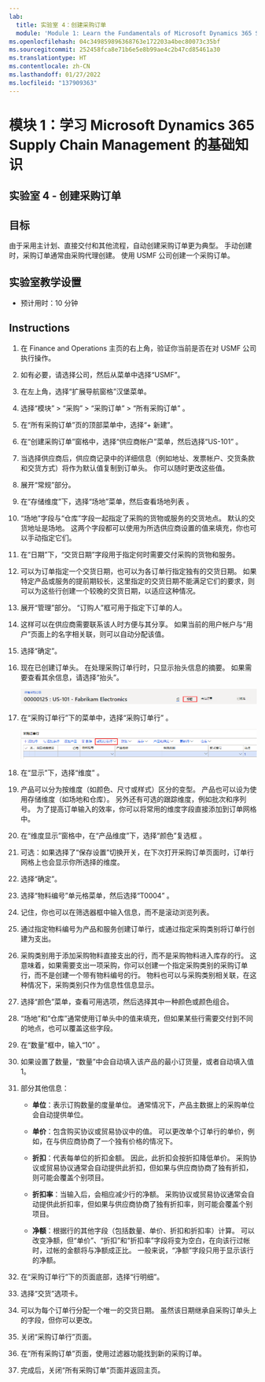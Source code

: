 ```yaml
---
lab:
  title: 实验室 4：创建采购订单
  module: 'Module 1: Learn the Fundamentals of Microsoft Dynamics 365 Supply Chain Management'
ms.openlocfilehash: 04c349859896368763e172203a4bec80073c35bf
ms.sourcegitcommit: 252458fca8e71b6e5e8b99ae4c2b47cd85461a30
ms.translationtype: HT
ms.contentlocale: zh-CN
ms.lasthandoff: 01/27/2022
ms.locfileid: "137909363"
---
```

# <a name="module-1-learn-the-fundamentals-of-microsoft-dynamics-365-supply-chain-management"></a>模块 1：学习 Microsoft Dynamics 365 Supply Chain Management 的基础知识

## <a name="lab-4---create-a-purchase-order"></a>实验室 4 - 创建采购订单

## <a name="objectives"></a>目标

由于采用主计划、直接交付和其他流程，自动创建采购订单更为典型。 手动创建时，采购订单通常由采购代理创建。 使用 USMF 公司创建一个采购订单。

## <a name="lab-setup"></a>实验室教学设置

   - 预计用时：10 分钟

## <a name="instructions"></a>Instructions

1. 在 Finance and Operations 主页的右上角，验证你当前是否在对 USMF 公司执行操作。

1. 如有必要，请选择公司，然后从菜单中选择“USMF”。

1. 在左上角，选择“扩展导航窗格”汉堡菜单。

1. 选择“模块” > “采购” > “采购订单” > “所有采购订单”   。

1. 在“所有采购订单”页的顶部菜单中，选择“+ 新建”。

1. 在“创建采购订单”窗格中，选择“供应商帐户”菜单，然后选择“US-101” 。

1. 当选择供应商后，供应商记录中的详细信息（例如地址、发票帐户、交货条款和交货方式）将作为默认值复制到订单头。 你可以随时更改这些值。

1. 展开“常规”部分。

1. 在“存储维度”下，选择“场地”菜单，然后查看场地列表 。

1. “场地”字段与“仓库”字段一起指定了采购的货物或服务的交货地点。 默认的交货地址是场地。 这两个字段都可以使用为所选供应商设置的值来填充，你也可以手动指定它们。

1. 在“日期”下，“交货日期”字段用于指定何时需要交付采购的货物和服务。

1. 可以为订单指定一个交货日期，也可以为各订单行指定独有的交货日期。 如果特定产品或服务的提前期较长，这里指定的交货日期不能满足它们的要求，则可以为这些行创建一个较晚的交货日期，以适应这种情况。

1. 展开“管理”部分。 “订购人”框可用于指定下订单的人。

1. 这样可以在供应商需要联系该人时方便与其分享。 如果当前的用户帐户与“用户”页面上的名字相关联，则可以自动分配该值。

1. 选择“确定”。

1. 现在已创建订单头。 在处理采购订单行时，只显示抬头信息的摘要。 如果需要查看其余信息，请选择“抬头”。

    ![显示“抬头”菜单位置的屏幕图像](./media/lp1-m3-purchase-order-header-option.png)

1. 在“采购订单行”下的菜单中，选择“采购订单行” 。

    ![显示“采购订单行”菜单选项位置的屏幕图像](./media/lp1-m3-purchase-order-purchase-order-line-menu.png)

1. 在“显示”下，选择“维度” 。

1. 产品可以分为按维度（如颜色、尺寸或样式）区分的变型。 产品也可以设为使用存储维度（如场地和仓库）。 另外还有可选的跟踪维度，例如批次和序列号。 为了提高订单输入的效率，你可以将常用的维度字段直接添加到订单网格中。

1. 在“维度显示”窗格中，在“产品维度”下，选择“颜色”复选框 。

1. 可选：如果选择了“保存设置”切换开关，在下次打开采购订单页面时，订单行网格上也会显示你所选择的维度。

1. 选择“确定”。

1. 选择“物料编号”单元格菜单，然后选择“T0004” 。

1. 记住，你也可以在筛选器框中输入信息，而不是滚动浏览列表。

1. 通过指定物料编号为产品和服务创建订单行，或通过指定采购类别将订单行创建为支出。

1. 采购类别用于添加采购物料直接支出的行，而不是采购物料进入库存的行。 这意味着，如果需要支出一项采购，你可以创建一个指定采购类别的采购订单行，而不是创建一个带有物料编号的行。 物料也可以与采购类别相关联，在这种情况下，采购类别只作为信息性信息显示。

1. 选择“颜色”菜单，查看可用选项，然后选择其中一种颜色或颜色组合。

1. “场地”和“仓库”通常使用订单头中的值来填充，但如果某些行需要交付到不同的地点，也可以覆盖这些字段。

1. 在“数量”框中，输入“10” 。

1. 如果设置了数量，“数量”中会自动填入该产品的最小订货量，或者自动填入值 1。

1. 部分其他信息：

    - **单位**：表示订购数量的度量单位。 通常情况下，产品主数据上的采购单位会自动提供单位。

    - **单价**：包含购买协议或贸易协议中的值。 可以更改单个订单行的单价，例如，在与供应商协商了一个独有价格的情况下。

    - **折扣**：代表每单位的折扣金额。 因此，此折扣会按折扣降低单价。 采购协议或贸易协议通常会自动提供此折扣，但如果与供应商协商了独有折扣，则可能会覆盖个别项目。

    - **折扣率**：当输入后，会相应减少行的净额。 采购协议或贸易协议通常会自动提供此折扣率，但如果与供应商协商了独有折扣率，则可能会覆盖个别项目。

    - **净额**：根据行的其他字段（包括数量、单价、折扣和折扣率）计算。 可以改变净额，但“单价”、“折扣”和“折扣率”字段将变为空白，在向该行过帐时，过帐的金额将与净额成正比。 一般来说，“净额”字段只用于显示该行的净额。

1. 在“采购订单行”下的页面底部，选择“行明细”。

1. 选择“交货”选项卡。

1. 可以为每个订单行分配一个唯一的交货日期。 虽然该日期继承自采购订单头上的字段，但你可以更改。

1. 关闭“采购订单行”页面。

1. 在“所有采购订单”页面，使用过滤器功能找到新的采购订单。

1. 完成后，关闭“所有采购订单”页面并返回主页。
